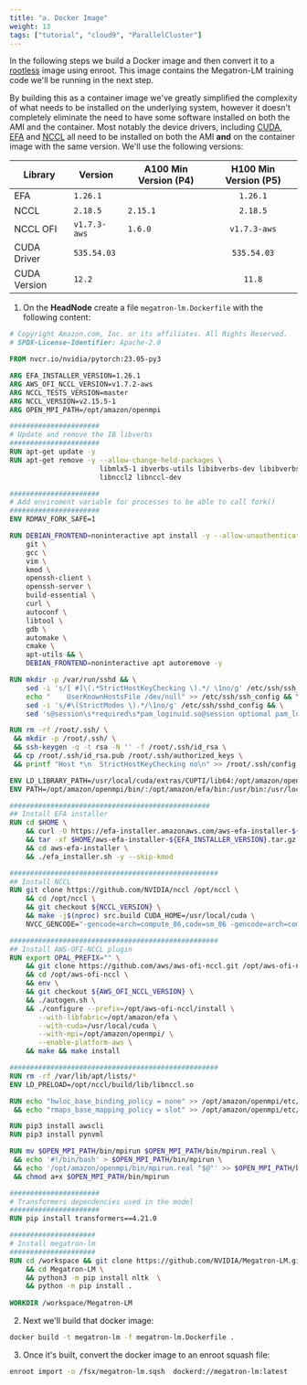 ```yaml
---
title: "a. Docker Image"
weight: 13
tags: ["tutorial", "cloud9", "ParallelCluster"]
---
```


In the following steps we build a Docker image and then convert it to a [rootless](https://rootlesscontaine.rs/) image using enroot. This image contains the Megatron-LM training code we'll be running in the next step.

By building this as a container image we've greatly simplified the complexity of what needs to be installed on the underlying system, however it doesn't completely eliminate the need to have some software installed on both the AMI and the container. Most notably the device drivers, including [CUDA](https://docs.nvidia.com/deploy/cuda-compatibility/), [EFA](https://aws.amazon.com/hpc/efa/) and [NCCL](https://developer.nvidia.com/nccl) all need to be installed on both the AMI **and** on the container image with the same version. We'll use the following versions:

| Library       | Version       | A100 Min Version (P4) | H100 Min Version (P5) |
|---------------|---------------|-----------------------|:---------------------:|
|  EFA          |  `1.26.1`     |                       |     `1.26.1`          |
|  NCCL         |  `2.18.5`     |     `2.15.1`          |     `2.18.5`          |
|  NCCL OFI     |  `v1.7.3-aws` |      `1.6.0`          |     `v1.7.3-aws`      |
|  CUDA Driver  |  `535.54.03`  |                       |     `535.54.03`       |
|  CUDA Version |  `12.2`       |                       |     `11.8`            |


1. On the **HeadNode** create a file `megatron-lm.Dockerfile` with the following content:

```dockerfile
# Copyright Amazon.com, Inc. or its affiliates. All Rights Reserved.
# SPDX-License-Identifier: Apache-2.0

FROM nvcr.io/nvidia/pytorch:23.05-py3

ARG EFA_INSTALLER_VERSION=1.26.1
ARG AWS_OFI_NCCL_VERSION=v1.7.2-aws
ARG NCCL_TESTS_VERSION=master
ARG NCCL_VERSION=v2.15.5-1
ARG OPEN_MPI_PATH=/opt/amazon/openmpi

######################
# Update and remove the IB libverbs
######################
RUN apt-get update -y
RUN apt-get remove -y --allow-change-held-packages \
                      libmlx5-1 ibverbs-utils libibverbs-dev libibverbs1 \
                      libnccl2 libnccl-dev

######################
# Add enviroment variable for processes to be able to call fork()
######################
ENV RDMAV_FORK_SAFE=1

RUN DEBIAN_FRONTEND=noninteractive apt install -y --allow-unauthenticated \
    git \
    gcc \
    vim \
    kmod \
    openssh-client \
    openssh-server \
    build-essential \
    curl \
    autoconf \
    libtool \
    gdb \
    automake \
    cmake \
    apt-utils && \
    DEBIAN_FRONTEND=noninteractive apt autoremove -y

RUN mkdir -p /var/run/sshd && \
    sed -i 's/[ #]\(.*StrictHostKeyChecking \).*/ \1no/g' /etc/ssh/ssh_config && \
    echo "    UserKnownHostsFile /dev/null" >> /etc/ssh/ssh_config && \
    sed -i 's/#\(StrictModes \).*/\1no/g' /etc/ssh/sshd_config && \
    sed 's@session\s*required\s*pam_loginuid.so@session optional pam_loginuid.so@g' -i /etc/pam.d/sshd

RUN rm -rf /root/.ssh/ \
 && mkdir -p /root/.ssh/ \
 && ssh-keygen -q -t rsa -N '' -f /root/.ssh/id_rsa \
 && cp /root/.ssh/id_rsa.pub /root/.ssh/authorized_keys \
 && printf "Host *\n  StrictHostKeyChecking no\n" >> /root/.ssh/config

ENV LD_LIBRARY_PATH=/usr/local/cuda/extras/CUPTI/lib64:/opt/amazon/openmpi/lib:/opt/nccl/build/lib:/opt/amazon/efa/lib:/opt/aws-ofi-nccl/install/lib:$LD_LIBRARY_PATH
ENV PATH=/opt/amazon/openmpi/bin/:/opt/amazon/efa/bin:/usr/bin:/usr/local/bin:$PATH

#################################################
## Install EFA installer
RUN cd $HOME \
    && curl -O https://efa-installer.amazonaws.com/aws-efa-installer-${EFA_INSTALLER_VERSION}.tar.gz \
    && tar -xf $HOME/aws-efa-installer-${EFA_INSTALLER_VERSION}.tar.gz \
    && cd aws-efa-installer \
    && ./efa_installer.sh -y --skip-kmod

###################################################
## Install NCCL
RUN git clone https://github.com/NVIDIA/nccl /opt/nccl \
    && cd /opt/nccl \
    && git checkout ${NCCL_VERSION} \
    && make -j$(nproc) src.build CUDA_HOME=/usr/local/cuda \
    NVCC_GENCODE="-gencode=arch=compute_86,code=sm_86 -gencode=arch=compute_80,code=sm_80 -gencode=arch=compute_75,code=sm_75 -gencode=arch=compute_70,code=sm_70 -gencode=arch=compute_60,code=sm_60"

###################################################
## Install AWS-OFI-NCCL plugin
RUN export OPAL_PREFIX="" \
    && git clone https://github.com/aws/aws-ofi-nccl.git /opt/aws-ofi-nccl \
    && cd /opt/aws-ofi-nccl \
    && env \
    && git checkout ${AWS_OFI_NCCL_VERSION} \
    && ./autogen.sh \
    && ./configure --prefix=/opt/aws-ofi-nccl/install \
       --with-libfabric=/opt/amazon/efa \
       --with-cuda=/usr/local/cuda \
       --with-mpi=/opt/amazon/openmpi/ \
       --enable-platform-aws \
    && make && make install

###################################################
RUN rm -rf /var/lib/apt/lists/*
ENV LD_PRELOAD=/opt/nccl/build/lib/libnccl.so

RUN echo "hwloc_base_binding_policy = none" >> /opt/amazon/openmpi/etc/openmpi-mca-params.conf \
 && echo "rmaps_base_mapping_policy = slot" >> /opt/amazon/openmpi/etc/openmpi-mca-params.conf

RUN pip3 install awscli 
RUN pip3 install pynvml 

RUN mv $OPEN_MPI_PATH/bin/mpirun $OPEN_MPI_PATH/bin/mpirun.real \
 && echo '#!/bin/bash' > $OPEN_MPI_PATH/bin/mpirun \
 && echo '/opt/amazon/openmpi/bin/mpirun.real "$@"' >> $OPEN_MPI_PATH/bin/mpirun \
 && chmod a+x $OPEN_MPI_PATH/bin/mpirun

######################
# Transformers dependencies used in the model
######################
RUN pip install transformers==4.21.0

#####################
# Install megatron-lm
#####################
RUN cd /workspace && git clone https://github.com/NVIDIA/Megatron-LM.git \
	&& cd Megatron-LM \
	&& python3 -m pip install nltk  \
	&& python -m pip install .
	
WORKDIR /workspace/Megatron-LM
```

2. Next we'll build that docker image:

```bash
docker build -t megatron-lm -f megatron-lm.Dockerfile .
```

3. Once it's built, convert the docker image to an enroot squash file:

```bash
enroot import -o /fsx/megatron-lm.sqsh  dockerd://megatron-lm:latest
```